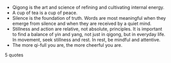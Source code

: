  - Qigong is the art and science of refining and cultivating internal energy.
 - A cup of tea is a cup of peace.
 - Silence is the foundation of truth. Words are most meaningful when they emerge from silence and when they are received by a quiet mind.
 - Stillness and action are relative, not absolute, principles. It is important to find a balance of yin and yang, not just in qigong, but in everyday life. In movement, seek stillness and rest. In rest, be mindful and attentive.
 - The more qi-full you are, the more cheerful you are.

5 quotes